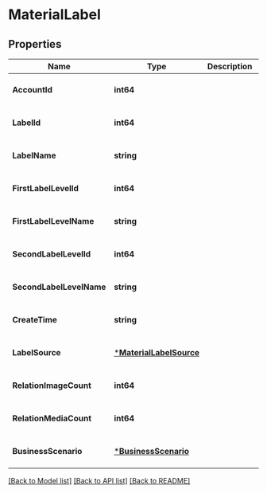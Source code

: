 # MaterialLabel

## Properties
Name | Type | Description | Notes
------------ | ------------- | ------------- | -------------
**AccountId** | **int64** |  | [optional] [default to null]
**LabelId** | **int64** |  | [optional] [default to null]
**LabelName** | **string** |  | [optional] [default to null]
**FirstLabelLevelId** | **int64** |  | [optional] [default to null]
**FirstLabelLevelName** | **string** |  | [optional] [default to null]
**SecondLabelLevelId** | **int64** |  | [optional] [default to null]
**SecondLabelLevelName** | **string** |  | [optional] [default to null]
**CreateTime** | **string** |  | [optional] [default to null]
**LabelSource** | [***MaterialLabelSource**](MaterialLabelSource.md) |  | [optional] [default to null]
**RelationImageCount** | **int64** |  | [optional] [default to null]
**RelationMediaCount** | **int64** |  | [optional] [default to null]
**BusinessScenario** | [***BusinessScenario**](BusinessScenario.md) |  | [optional] [default to null]

[[Back to Model list]](../README.md#documentation-for-models) [[Back to API list]](../README.md#documentation-for-api-endpoints) [[Back to README]](../README.md)



